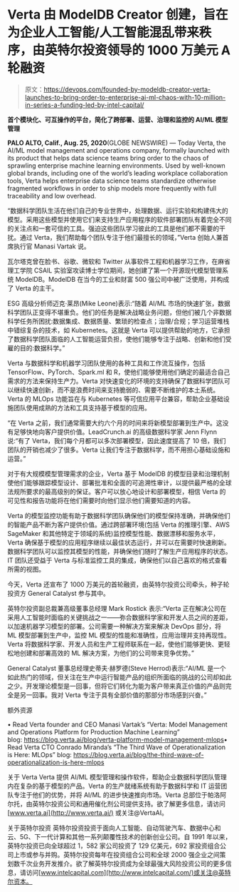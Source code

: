 # Verta 由 ModelDB Creator 创建，旨在为企业人工智能/人工智能混乱带来秩序，由英特尔投资领导的 1000 万美元 A 轮融资

> 原文：<https://devops.com/founded-by-modeldb-creator-verta-launches-to-bring-order-to-enterprise-ai-ml-chaos-with-10-million-in-series-a-funding-led-by-intel-capital/>

**首个模块化、可互操作的平台，简化了跨部署、运营、治理和监控的 AI/ML 模型管理**

 **PALO ALTO, Calif., Aug. 25, 2020**(GLOBE NEWSWIRE) — Today Verta, the AI/ML model management and operations company, formally launched with its product that helps data science teams bring order to the chaos of sprawling enterprise machine learning environments. Used by well-known global brands, including one of the world’s leading workplace collaboration tools, Verta helps enterprise data science teams standardize otherwise fragmented workflows in order to ship models more frequently with full traceability and low overhead.

“数据科学团队生活在他们自己的专业世界中，处理数据、运行实验和构建伟大的模型。采用这些模型并使用它们来支持生产应用程序的软件部署团队有着完全不同的关注点和一套可信的工具。强迫这些团队学习彼此的工具是他们都不需要的干扰。通过 Verta，我们帮助每个团队专注于他们最擅长的领域，”Verta 创始人兼首席执行官 Manasi Vartak 说。

瓦尔塔克曾在脸书、谷歌、微软和 Twitter 从事软件工程和机器学习工作，在麻省理工学院 CSAIL 实验室攻读博士学位期间，她创建了第一个开源现代模型管理系统 ModelDB。ModelDB 在当今的工业和财富 500 强公司中被广泛使用，并构成了 Verta 的主干。

ESG 高级分析师迈克·莱昂(Mike Leone)表示:“随着 AI/ML 市场的快速扩张，数据科学团队正变得不堪重负。他们的任务是解决战略业务问题，但他们被几个非数据科学任务所困扰:数据集成、数据质量、繁琐的检查点；治理/合规；学习运营堆栈中错综复杂的技术，如 Kubernetes。这就是 Verta 可以提供帮助的地方，它承担了数据科学团队面临的人工智能运营负担，使他们能够专注于战略、创新和他们受雇的目的:数据科学。”

Verta 与数据科学和机器学习团队使用的各种工具和工作流互操作，包括 TensorFlow、PyTorch、Spark.ml 和 R，使他们能够使用他们确定的最适合自己需求的方法来保持生产力。Verta 对快速变化的环境的支持确保了数据科学团队可以继续快速创新，而不是浪费时间来支持脆弱的、需要不断维护的本土系统。Verta 的 MLOps 功能旨在与 Kubernetes 等可信应用平台兼容，帮助企业基础设施团队使用成熟的方法和工具支持基于模型的应用。

“在 Verta 之前，我们通常需要大约六个月的时间来将新模型部署到生产中。这没有足够快地向客户提供价值。LeadCrunch.ai 的高级数据科学家 Jenn Flynn 说:“有了 Verta，我们每个月都可以多次部署模型，因此速度提高了 10 倍，我们团队的开销也减少了很多。Verta 让我们专注于数据科学，而不用担心基础设施和运营。”

对于有大规模模型管理需求的企业，Verta 基于 ModelDB 的模型目录和治理机制使他们能够跟踪模型设计、部署批准和全面的可追溯性审计，以提供最严格的全球法规所要求的最高级别的保证。客户可以放心地设计和部署模型，相信 Verta 的可见性和报告功能将在他们需要时向他们显示他们需要知道的内容。

Verta 的模型监控功能有助于数据科学团队确保他们的模型保持准确，并确保他们的智能产品不断为客户提供价值。通过跨部署环境(包括 Verta 的推理引擎、AWS SageMaker 和其他特定于领域的系统)监控模型性能、数据漂移和服务水平，Verta 确保基于模型的应用程序继续以最佳状态运行，并可以在需要时快速刷新。数据科学团队可以监控其模型的性能，并确保他们随时了解生产应用程序的状态。IT 团队还受益于 Verta 与标准监控工具的集成，确保他们以自己喜欢的格式查看所需的视图。

今天，Verta 还宣布了 1000 万美元的首轮融资，由英特尔投资公司牵头，种子轮投资方 General Catalyst 参与其中。

英特尔投资副总裁兼高级董事总经理 Mark Rostick 表示:“Verta 正在解决公司在采用人工智能时面临的关键挑战之一——弥合数据科学家和开发人员之间的差距，以加速机器学习模型的部署。公司需要一种解决方案来解决 DevOps 部分，将 ML 模型部署到生产中，监控 ML 模型的性能和准确性，应用治理并支持再现性。Verta 将数据科学家、开发人员和生产工程师联系在一起，使他们能够更快、更轻松地创建和部署高效的 ML 解决方案，为他们的公司带来竞争优势。”

General Catalyst 董事总经理史蒂夫·赫罗德(Steve Herrod)表示:“AI/ML 是一个如此热门的领域，但关注在生产中运行智能产品的组织所面临的挑战的公司却如此之少。开发理论模型是一回事，但将它们转化为能为客户带来真正价值的产品则完全是另一回事。我对 Verta 专注于具有全部价值的那部分市场感到兴奋。”

额外资源

• Read Verta founder and CEO Manasi Vartak’s “Verta: Model Management and Operations Platform for Production Machine Learning” blog: [https://blog.verta.ai/<wbr>blog/verta-platform-model-<wbr>management-mlops](https://blog.verta.ai/blog/verta-platform-model-management-mlops)• Read Verta CTO Conrado Miranda’s “The Third Wave of Operationalization is Here: MLOps” blog: [https://blog.verta.ai/<wbr>blog/the-third-wave-of-<wbr>operationalization-is-here-<wbr>mlops](https://blog.verta.ai/blog/the-third-wave-of-operationalization-is-here-mlops)

关于 Verta
Verta 提供 AI/ML 模型管理和操作软件，帮助企业数据科学团队管理内在复杂的基于模型的产品。Verta 的生产就绪系统有助于数据科学和 IT 运营团队专注于他们的优势，并将 AI/ML 的进步快速推向市场。Verta 总部位于帕洛阿尔托，由英特尔投资公司和通用催化剂公司提供支持。欲了解更多信息，请访问 [www.verta.ai](http://www.verta.ai/) 或关注@VertaAI。

关于英特尔投资
英特尔投资投资于面向人工智能、自动驾驶汽车、数据中心和云、5G、下一代计算和其他一系列颠覆性技术的创新创业公司。自 1991 年以来，英特尔投资已向全球超过 1，582 家公司投资了 129 亿美元，692 家投资组合公司上市或参与并购。英特尔投资每年在投资组合公司和全球 2000 强企业之间策划数千次业务开发推介。欲了解英特尔投资成为全球最强大风险投资公司的更多信息，请访问[www.intelcapital.com](http://www.intelcapital.com/)或关注@英特尔资本。